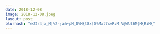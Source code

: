 ```yaml
---
date: 2018-12-08
image: 2018-12-08.jpeg
layout: post
blurhash: "eJIr4]x_M|%2-;ah~pM_D%M{t8x]D%Mxt7xvR:M|V@WUt6M{M{RiM{"
---
```



